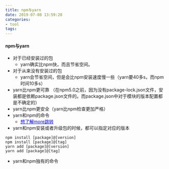 ```yaml
---
title: npm与yarn
date: 2019-07-08 13:59:28
categories:
- tool
tags:
---
```


#### npm与yarn
* 对于已经安装过的包
    * yarn确实比npm快，而且节省空间。
* 对于从来没有安装过的包
    * yarn会节省空间，但是会比npm安装速度慢一些（yarn要40多s，而npm时间10多s）
* yarn比npm更可靠 （在npm5.0之前，因为没有package-lock.json文件，安装都是依赖package.json文件的。而package.json中对于模块的版本配置都是不确定的）
* yarn比npm更安全（yarn比npm检查更加严格）
* yarn和npm的命令
    * <a href="https://www.jeffjade.com/2017/12/30/135-npm-vs-yarn-detial-memo/" style="color: blue;">想了解more跳转</a>
* yarn和npm安装或者升级包的时候，都可以指定对应的版本
```
npm install [package]@[version]
npm install [package]@[tag]
yarn add [package]@[version]
yarn add [package]@[tag]
```
* yarn和npm独有的命令
